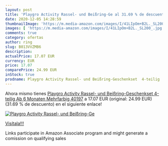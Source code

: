 ```yaml
---
layout: post
title: 'Playgro Activity Rassel- und Beißring-Ge al 31.69 % de descuento'
date: 2020-12-05 14:28:59
thumbnailImage: 'https://m.media-amazon.com/images/I/41LIpOm+B2L._SL200_.jpg'
images: [ 'https://m.media-amazon.com/images/I/41LIpOm+B2L._SL200_.jpg' ]
comments: true
category: ofertas
author: ring
slug: B013VVZMB6
description:
actualPrice: 17.07 EUR
currency: EUR
price: 17.07
comparePrice: 24.99 EUR
inStock: true
prodname: Playgro Activity Rassel- und Beißring-Geschenkset  4-teilig  Ab 6 Monaten  Mehrfarbig  40197
---
```


Ahora mismo tienes [Playgro Activity Rassel- und Beißring-Geschenkset  4-teilig  Ab 6 Monaten  Mehrfarbig  40197](https://www.amazon.de/dp/B013VVZMB6/?tag=tolees0ca-21) a 17.07 EUR (original: 24.99 EUR) (31.69 %  de descuento) en el siguiente enlace!

[![Playgro Activity Rassel- und Beißring-Ge](https://m.media-amazon.com/images/I/41LIpOm+B2L._SL200_.jpg)](https://www.amazon.de/dp/B013VVZMB6/?tag=tolees0ca-21)

[Visítala!!!](https://www.amazon.de/dp/B013VVZMB6/?tag=tolees0ca-21)

Links participate in Amazon Associate program and might generate a comission on qualifying sales
